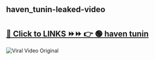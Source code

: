 
 ## haven_tunin-leaked-video 

# <h2><a href="https://clipsfans.com/haven_tunin&ref=git">🔗 Click to LINKS ⏩⏩ 👉 🟢 haven tunin </a></h2>

<a href="https://clipsfans.com/haven_tunin&ref=git" rel="nofollow" data-target="animated-image.originalLink"><img src="https://i.ibb.co.com/xMMVF88/686577567.gif" alt="Viral Video Original" style="max-width: 100%; display: inline-block;" data-target="animated-image.originalImage"></a>
